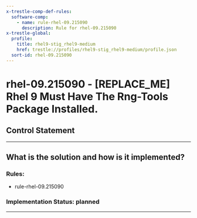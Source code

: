 ```yaml
---
x-trestle-comp-def-rules:
  software-comp:
    - name: rule-rhel-09.215090
      description: Rule for rhel-09.215090
x-trestle-global:
  profile:
    title: rhel9-stig_rhel9-medium
    href: trestle://profiles/rhel9-stig_rhel9-medium/profile.json
  sort-id: rhel-09.215090
---
```


# rhel-09.215090 - \[REPLACE_ME\] Rhel 9 Must Have The Rng-Tools Package Installed.

## Control Statement

______________________________________________________________________

## What is the solution and how is it implemented?

<!-- For implementation status enter one of: implemented, partial, planned, alternative, not-applicable -->

<!-- Note that the list of rules under ### Rules: is read-only and changes will not be captured after assembly to JSON -->

<!-- Add control implementation description here for control: rhel-09.215090 -->

### Rules:

  - rule-rhel-09.215090

### Implementation Status: planned

______________________________________________________________________
